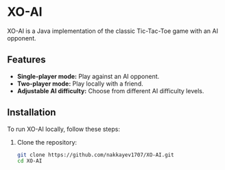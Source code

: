 # XO-AI

XO-AI is a Java implementation of the classic Tic-Tac-Toe game with an AI opponent.

## Features
- **Single-player mode:** Play against an AI opponent.
- **Two-player mode:** Play locally with a friend.
- **Adjustable AI difficulty:** Choose from different AI difficulty levels.

## Installation
To run XO-AI locally, follow these steps:

1. Clone the repository:
   ```bash
   git clone https://github.com/nakkayev1707/XO-AI.git
   cd XO-AI
